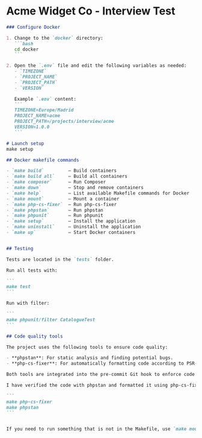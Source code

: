 Acme Widget Co - Interview Test
===============================

````markdown
### Configure Docker

1. Change to the `docker` directory:
   ```bash
   cd docker
   ```

2. Open the `.env` file and edit the following variables as needed:
   - `TIMEZONE`
   - `PROJECT_NAME`
   - `PROJECT_PATH`
   - `VERSION`

   Example `.env` content:
   ```
   TIMEZONE=Europe/Madrid
   PROJECT_NAME=acme
   PROJECT_PATH=/projects/interview/acme
   VERSION=1.0.0
   ```

# Launch setup
make setup

## Docker makefile commands

- `make build`         – Build containers
- `make build all`     – Build all containers
- `make composer`      – Run Composer
- `make down`          – Stop and remove containers
- `make help`          – List available Makefile commands for Docker
- `make mount`         – Mount a container
- `make php-cs-fixer`  – Run php-cs-fixer
- `make phpstan`       – Run phpstan
- `make phpunit`       – Run phpunit
- `make setup`         – Install the application
- `make uninstall`     – Uninstall the application
- `make up`            – Start Docker containers


## Testing

Tests are located in the `tests` folder.

Run all tests with:

```
make test
```

Run with filter:

```
make phpunit/filter CatalogueTest
```

## Code quality tools

The project uses the following tools to ensure code quality:

- **phpstan**: For static analysis and finding potential bugs.
- **php-cs-fixer**: For automatically formatting code according to PSR-12 standards.

Both tools are integrated into the pre-commit Git hook to enforce code quality before each commit.

I have verified the code with phpstan and formatted it using php-cs-fixer.

```
make php-cs-fixer
make phpstan
```


If you need to run something that is not in the Makefile, use `make mount/php`. You will be placed in the application folder inside the container and can execute commands such as `vendor/bin/phpunit`.
